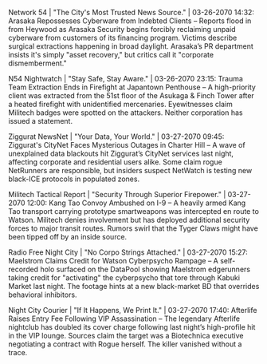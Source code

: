 Network 54 | "The City's Most Trusted News Source." | 03-26-2070 14:32: Arasaka Repossesses Cyberware from Indebted Clients – Reports flood in from Heywood as Arasaka Security begins forcibly reclaiming unpaid cyberware from customers of its financing program. Victims describe surgical extractions happening in broad daylight. Arasaka’s PR department insists it's simply "asset recovery," but critics call it "corporate dismemberment."

N54 Nightwatch | "Stay Safe, Stay Aware." | 03-26-2070 23:15: Trauma Team Extraction Ends in Firefight at Japantown Penthouse – A high-priority client was extracted from the 51st floor of the Asukaga & Finch Tower after a heated firefight with unidentified mercenaries. Eyewitnesses claim Militech badges were spotted on the attackers. Neither corporation has issued a statement.

Ziggurat NewsNet | "Your Data, Your World." | 03-27-2070 09:45: Ziggurat's CityNet Faces Mysterious Outages in Charter Hill – A wave of unexplained data blackouts hit Ziggurat’s CityNet services last night, affecting corporate and residential users alike. Some claim rogue NetRunners are responsible, but insiders suspect NetWatch is testing new black-ICE protocols in populated zones.

Militech Tactical Report | "Security Through Superior Firepower." | 03-27-2070 12:00: Kang Tao Convoy Ambushed on I-9 – A heavily armed Kang Tao transport carrying prototype smartweapons was intercepted en route to Watson. Militech denies involvement but has deployed additional security forces to major transit routes. Rumors swirl that the Tyger Claws might have been tipped off by an inside source.

Radio Free Night City | "No Corpo Strings Attached." | 03-27-2070 15:27: Maelstrom Claims Credit for Watson Cyberpsycho Rampage – A self-recorded holo surfaced on the DataPool showing Maelstrom edgerunners taking credit for "activating" the cyberpsycho that tore through Kabuki Market last night. The footage hints at a new black-market BD that overrides behavioral inhibitors.

Night City Courier | "If It Happens, We Print It." | 03-27-2070 17:40: Afterlife Raises Entry Fee Following VIP Assassination – The legendary Afterlife nightclub has doubled its cover charge following last night’s high-profile hit in the VIP lounge. Sources claim the target was a Biotechnica executive negotiating a contract with Rogue herself. The killer vanished without a trace.
